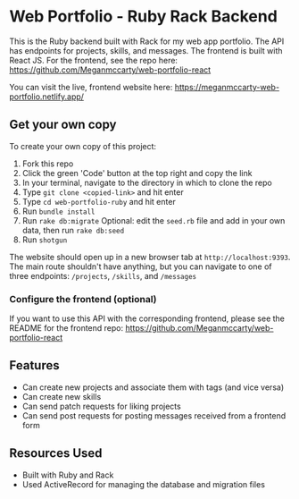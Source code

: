 # Web Portfolio - Ruby Rack Backend

This is the Ruby backend built with Rack for my web app portfolio. The API has endpoints for projects, skills, and messages. The frontend is built with React JS. For the frontend, see the repo here: https://github.com/Meganmccarty/web-portfolio-react

You can visit the live, frontend website here: https://meganmccarty-web-portfolio.netlify.app/

## Get your own copy
To create your own copy of this project:
1. Fork this repo
2. Click the green 'Code' button at the top right and copy the link
3. In your terminal, navigate to the directory in which to clone the repo
4. Type `git clone <copied-link>` and hit enter
5. Type `cd web-portfolio-ruby` and hit enter
6. Run `bundle install`
7. Run `rake db:migrate`
    Optional: edit the `seed.rb` file and add in your own data, then run `rake db:seed`
7. Run `shotgun`

The website should open up in a new browser tab at `http://localhost:9393`. The main route shouldn't have anything, but you can navigate to one of three endpoints: `/projects`, `/skills`, and `/messages`

### Configure the frontend (optional)
If you want to use this API with the corresponding frontend, please see the README for the frontend repo: https://github.com/Meganmccarty/web-portfolio-react 

## Features
* Can create new projects and associate them with tags (and vice versa)
* Can create new skills
* Can send patch requests for liking projects
* Can send post requests for posting messages received from a frontend form

## Resources Used
* Built with Ruby and Rack
* Used ActiveRecord for managing the database and migration files
